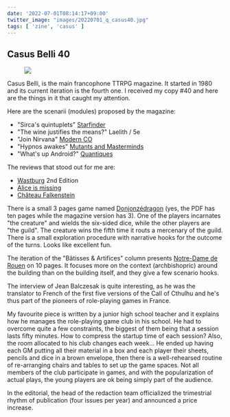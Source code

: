 ```yaml
---
date: '2022-07-01T08:14:17+09:00'
twitter_image: "images/20220701_q_casus40.jpg"
tags: [ 'zine', 'casus' ]
---
```


## Casus Belli 40

<figure class="right">
<img src="images/20220701_casus40.jpg" loading="lazy" />
<figcaption>
</figcaption>
</figure>

Casus Belli, is the main francophone TTRPG magazine. It started in 1980 and its current iteration is the fourth one. I received my copy #40 and here are the things in it that caught my attention.

Here are the scenarii (modules) proposed by the magazine:

* "Sirca's quintuplets" [Starfinder](https://paizo.com/starfinder)
* "The wine justifies the means?" Laelith / 5e
* "Join Nirvana" [Modern CO](https://www.black-book-editions.fr/catalogue.php?id=479)
* "Hypnos awakes" [Mutants and Masterminds](https://greenroninstore.com/collections/mutants-masterminds)
* "What's up Android?" [Quantiques](https://www.quantiques.space/galerie/)

The reviews that stood out for me are:

* [Wastburg](https://www.gameontabletop.com/cf332/wastburg.html) 2nd Edition
* [Alice is missing](https://www.huntersentertainment.com/alice-is-missing)
* [Château Falkenstein](https://www.gameontabletop.com/cf569/chateau-falkenstein.html)

There is a small 3 pages game named [Donjonzédragon](https://ptgptb.fr/3FF5/etape3/QUIETDON-3.pdf) (yes, the PDF has ten pages while the magazine version has 3). One of the players incarnates "the creature" and wields the six-sided dice, while the other players are "the guild". The creature wins the fifth time it routs a mercenary of the guild. There is a small exploration procedure with narrative hooks for the outcome of the turns. Looks like excellent fun.

The iteration of the "Bâtisses & Artifices" column presents [Notre-Dame de Rouen](https://en.wikipedia.org/wiki/Rouen_Cathedral) on 10 pages. It focuses more on the context (archbishopric) around the building than on the building itself, and they give a few scenario hooks.

The interview of Jean Balczesak is quite interesting, as he was the translator to French of the first five versions of the Call of Cthulhu and he's thus part of the pioneers of role-playing games in France.

My favourite piece is written by a junior high school teacher and it explains how he manages the role-playing game club in his school. He had to overcome quite a few constraints, the biggest of them being that a session lasts fifty minutes.
 How to compress the startup time of each session? Also, the room allocated to his club changes each week... He ended up having each GM putting all their material in a box and each player their sheets, pencils and dice in a brown envelope, then there is a well-rehearsed routine of re-arranging chairs and tables to set up the game spaces. Not all members of the club participate in games, and with the popularization of actual plays, the young players are ok being simply part of the audience.

In the editorial, the head of the redaction team officialized the trimestrial rhythm of publication (four issues per year) and announced a price increase.

